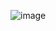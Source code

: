 ![image](https://github.com/companyakis/pygame-for-rl/assets/77589867/620525e2-0472-4338-b83e-c94ead0b2050)
